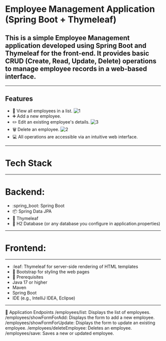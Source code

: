 # Employee Management Application (Spring Boot + Thymeleaf) 
## This is a simple Employee Management application developed using Spring Boot and Thymeleaf for the front-end. It provides basic CRUD (Create, Read, Update, Delete) operations to manage employee records in a web-based interface.

---

## Features
- :eyes: View all employees in a list.
![1](https://github.com/user-attachments/assets/0f89dc65-21cf-4da9-872c-5d67c6a7191e)
- :heavy_plus_sign: Add a new employee.
- :pencil2: Edit an existing employee's details.
![3](https://github.com/user-attachments/assets/5c7b05c1-d4d4-4cf3-98c0-5673b451a1eb)
- :wastebasket: Delete an employee.
![2](https://github.com/user-attachments/assets/df280639-3a4f-4b71-b646-6a932c47b532)
- :computer: All operations are accessible via an intuitive web interface.

---

# Tech Stack

---

# Backend:

- :spring_boot: Spring Boot
- :package: Spring Data JPA
- :leafy_green: Thymeleaf
- :floppy_disk: H2 Database (or any database you configure in application.properties)

---

# Frontend:

---

- :leaf: Thymeleaf for server-side rendering of HTML templates
- :blue_heart: Bootstrap for styling the web pages
- :pushpin: Prerequisites
- Java 17 or higher
- Maven
- Spring Boot
- IDE (e.g., IntelliJ IDEA, Eclipse)

---

:book: Application Endpoints
/employees/list: Displays the list of employees.
/employees/showFormForAdd: Displays the form to add a new employee.
/employees/showFormForUpdate: Displays the form to update an existing employee.
/employees/deleteEmployee: Deletes an employee.
/employees/save: Saves a new or updated employee.
